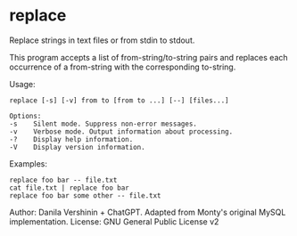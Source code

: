 # replace

Replace strings in text files or from stdin to stdout.

This program accepts a list of from-string/to-string pairs and replaces
each occurrence of a from-string with the corresponding to-string.

Usage:

```
replace [-s] [-v] from to [from to ...] [--] [files...]

Options:
-s    Silent mode. Suppress non-error messages.
-v    Verbose mode. Output information about processing.
-?    Display help information.
-V    Display version information.
```

Examples:

```
replace foo bar -- file.txt
cat file.txt | replace foo bar
replace foo bar some other -- file.txt
```

Author: Danila Vershinin + ChatGPT. Adapted from Monty's original MySQL implementation.
License: GNU General Public License v2